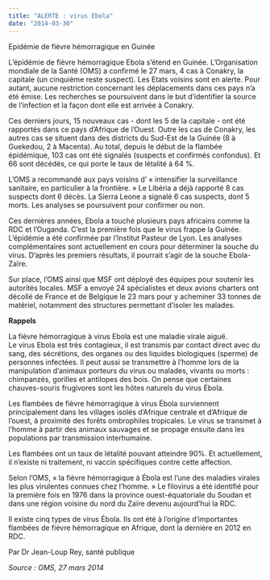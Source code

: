 ```yaml
---
title: "ALERTE : virus Ebola"
date: "2014-03-30"
---
```


Epidémie de fièvre hémorragique en Guinée

L’épidémie de fièvre hémorragique Ebola s’étend en Guinée. L’Organisation mondiale de la Santé (OMS) a confirmé le 27 mars, 4 cas à Conakry, la capitale (un cinquième reste suspect). Les Etats voisins sont en alerte. Pour autant, aucune restriction concernant les déplacements dans ces pays n’a été émise. Les recherches se poursuivent dans le but d’identifier la source de l’infection et la façon dont elle est arrivée à Conakry.

Ces derniers jours, 15 nouveaux cas - dont les 5 de la capitale - ont été rapportés dans ce pays d’Afrique de l’Ouest. Outre les cas de Conakry, les autres cas se situent dans des districts du Sud-Est de la Guinée (8 à Guekedou, 2 à Macenta). Au total, depuis le début de la flambée épidémique, 103 cas ont été signalés (suspects et confirmés confondus). Et 66 sont décédés, ce qui porte le taux de létalité à 64 %.

L’OMS a recommandé aux pays voisins d’ « intensifier la surveillance sanitaire, en particulier à la frontière. » Le Libéria a déjà rapporté 8 cas suspects dont 6 décès. La Sierra Leone a signalé 6 cas suspects, dont 5 morts. Les analyses se poursuivent pour confirmer ou non.

Ces dernières années, Ebola a touché plusieurs pays africains comme la RDC et l’Ouganda. C’est la première fois que le virus frappe la Guinée. L’épidémie a été confirmée par l’Institut Pasteur de Lyon. Les analyses complémentaires sont actuellement en cours pour déterminer la souche du virus. D’après les premiers résultats, il pourrait s’agir de la souche Ebola- Zaïre.

Sur place, l’OMS ainsi que MSF ont déployé des équipes pour soutenir les autorités locales. MSF a envoyé 24 spécialistes et deux avions charters ont décollé de France et de Belgique le 23 mars pour y acheminer 33 tonnes de matériel, notamment des structures permettant d’isoler les malades.  

**Rappels**

La fièvre hémorragique à virus Ebola est une maladie virale aiguë.  
Le virus Ebola est très contagieux, il est transmis par contact direct avec du sang, des sécrétions, des organes ou des liquides biologiques (sperme) de personnes infectées. Il peut aussi se transmettre à l’homme lors de la manipulation d’animaux porteurs du virus ou malades, vivants ou morts : chimpanzés, gorilles et antilopes des bois. On pense que certaines chauves-souris frugivores sont les hôtes naturels du virus Ébola.

Les flambées de fièvre hémorragique à virus Ébola surviennent principalement dans les villages isolés d’Afrique centrale et d’Afrique de l’ouest, à proximité des forêts ombrophiles tropicales. Le virus se transmet à l’homme à partir des animaux sauvages et se propage ensuite dans les populations par transmission interhumaine.

Les flambées ont un taux de létalité pouvant atteindre 90%. Et actuellement, il n’existe ni traitement, ni vaccin spécifiques contre cette affection.

Selon l’OMS, « la fièvre hémorragique à Ébola est l’une des maladies virales les plus virulentes connues chez l’homme. » Le filovirus a été identifié pour la première fois en 1976 dans la province ouest-équatoriale du Soudan et dans une région voisine du nord du Zaïre devenu aujourd’hui la RDC.

Il existe cinq types de virus Ébola. Ils ont été à l’origine d’importantes flambées de fièvre hémorragique en Afrique, dont la dernière en 2012 en RDC. 

Par Dr Jean-Loup Rey, santé publique

*Source : OMS, 27 mars 2014*
